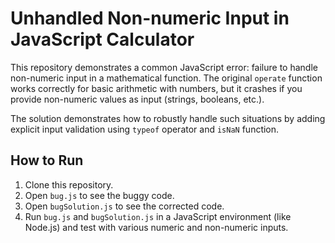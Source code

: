 # Unhandled Non-numeric Input in JavaScript Calculator

This repository demonstrates a common JavaScript error:  failure to handle non-numeric input in a mathematical function. The original `operate` function works correctly for basic arithmetic with numbers, but it crashes if you provide non-numeric values as input (strings, booleans, etc.).

The solution demonstrates how to robustly handle such situations by adding explicit input validation using `typeof` operator and `isNaN` function.

## How to Run

1. Clone this repository.
2. Open `bug.js` to see the buggy code.
3. Open `bugSolution.js` to see the corrected code.
4. Run `bug.js` and `bugSolution.js` in a JavaScript environment (like Node.js) and test with various numeric and non-numeric inputs.